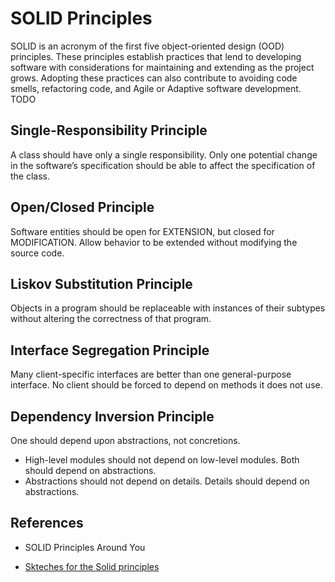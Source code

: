 # SOLID Principles

SOLID is an acronym of the first five object-oriented design (OOD) principles.
These principles establish practices that lend to developing software with
considerations for maintaining and extending as the project grows. Adopting
these practices can also contribute to avoiding code smells, refactoring code,
and Agile or Adaptive software development. TODO

## Single-Responsibility Principle

A class should have only a single responsibility. Only one potential change in the software’s specification should be able to affect the specification of the class.

## Open/Closed Principle

Software entities should be open for EXTENSION, but closed for MODIFICATION. Allow behavior to be extended without modifying the source code.

## Liskov Substitution Principle

Objects in a program should be replaceable with instances of their subtypes without altering the correctness of that program.

## Interface Segregation Principle

Many client-specific interfaces are better than one general-purpose interface. No client should be forced to depend on methods it does not use.

## Dependency Inversion Principle

One should depend upon abstractions, not concretions.

- High-level modules should not depend on low-level modules. Both should depend on abstractions.
- Abstractions should not depend on details. Details should depend on abstractions.

## References

- SOLID Principles Around You

- [Skteches for the Solid principles](https://okso.app/showcase/solid)
